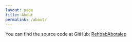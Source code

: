 ```yaml
---
layout: page
title: About
permalink: /about/
---
```


You can find the source code at GitHub:
[RehbabAbotalep](https://github.com/RehabAbotalep)


